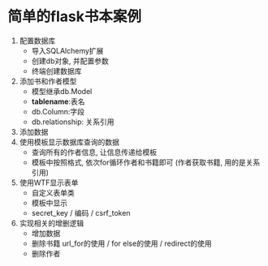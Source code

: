 # 简单的flask书本案例
1. 配置数据库
    * 导入SQLAlchemy扩展
    * 创建db对象, 并配置参数
    * 终端创建数据库
2. 添加书和作者模型
    * 模型继承db.Model
    * __tablename__:表名
    * db.Column:字段
    * db.relationship: 关系引用
3. 添加数据
4. 使用模板显示数据库查询的数据
    * 查询所有的作者信息, 让信息传递给模板
    * 模板中按照格式, 依次for循环作者和书籍即可 (作者获取书籍, 用的是关系引用)
5. 使用WTF显示表单
    * 自定义表单类
    * 模板中显示
    * secret_key / 编码 / csrf_token
6. 实现相关的增删逻辑
    * 增加数据
    * 删除书籍  url_for的使用 /  for else的使用 / redirect的使用
    * 删除作者 
